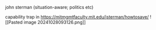 john sterman (situation-aware; politics etc)

capability trap in https://mitmgmtfaculty.mit.edu/jsterman/howtosave/
![[Pasted image 20241028093126.png]]